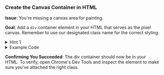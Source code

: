 ### **Create the Canvas Container in HTML**

**Issue**: You're missing a canvas area for painting.

**Goal**: Add a `div` container element in your HTML that serves as the pixel canvas. Remember to use our designated class name for the correct styling.

<details>
<summary>Hint 1</summary>
Employ the `div` element and bestow it the class name `pixel-canvas-container` so it obtains the styling we've furnished.
</details>

<details>
<summary>Example Code</summary>

```html
<div class="pixel-canvas-container"></div>
```

</details>

**Confirming You Succeeded**: The div container should now be in your HTML. To verify, open Chrome's Dev Tools and inspect the element to make sure you've attached the right class.

